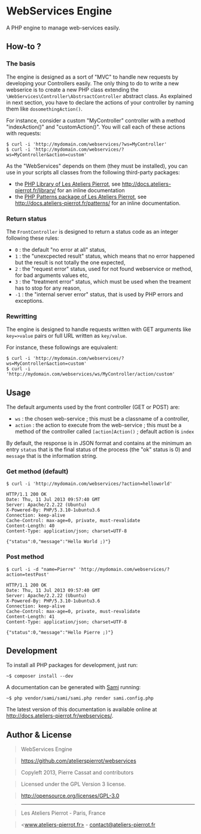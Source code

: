 WebServices Engine
===================

A PHP engine to manage web-services easily.


## How-to ?

### The basis

The engine is designed as a sort of "MVC" to handle new requests by developing your Controllers
easily. The only thing to do to write a new webserice is to create a new PHP class extending
the `\WebServices\Controller\AbstrsactController` abstract class. As explained in next section,
you have to declare the actions of your controller by naming them like `dosomethingAction()`. 

For instance, consider a custom "MyController" controller with a method "indexAction()" and
"customAction()". You will call each of these actions with requests:

    $ curl -i 'http://mydomain.com/webservices/?ws=MyController'
    $ curl -i 'http://mydomain.com/webservices/?ws=MyController&action=custom'

As the "WebServices" depends on them (they must be installed), you can use in your scripts
all classes from the following third-party packages:

-   the [PHP Library of Les Ateliers Pierrot](https://github.com/atelierspierrot/library), 
    see <http://docs.ateliers-pierrot.fr/library/> for an inline documentation
-   the [PHP Patterns package of Les Ateliers Pierrot](https://github.com/atelierspierrot/patterns), 
    see <http://docs.ateliers-pierrot.fr/patterns/> for an inline documentation.

### Return status

The `FrontController` is designed to return a status code as an integer following these rules:

-   `0` : the default "no error at all" status,
-   `1` : the "unexcpected result" status, which means that no error happened but the result
    is not totally the one expected,
-   `2` : the "request error" status, used for not found webservice or method, for bad arguments
    values etc,
-   `3` : the "treatment error" status, which must be used when the treament has to stop for
    any reason,
-   `-1` : the "internal server error" status, that is used by PHP errors and exceptions.

### Rewritting

The engine is designed to handle requests written with GET arguments like `key=>value` pairs
or full URL written as `key/value`.

For instance, these followings are equivalent:

    $ curl -i 'http://mydomain.com/webservices/?ws=MyController&action=custom'
    $ curl -i 'http://mydomain.com/webservices/ws/MyController/action/custom'


## Usage

The default arguments used by the front controller (GET or POST) are:

-   `ws` : the chosen web-service ; this must be a classname of a controller,
-   `action` : the action to execute from the web-service ; this must be a method of the controller
    called `[action]Action()` ; default action is `index`

By default, the response is in JSON format and contains at the minimum an entry `status` that is
the final status of the process (the "ok" status is 0) and `message` that is the information
string.


### Get method (default)

    $ curl -i 'http://mydomain.com/webservices/?action=helloworld'

    HTTP/1.1 200 OK
    Date: Thu, 11 Jul 2013 09:57:40 GMT
    Server: Apache/2.2.22 (Ubuntu)
    X-Powered-By: PHP/5.3.10-1ubuntu3.6
    Connection: keep-alive
    Cache-Control: max-age=0, private, must-revalidate
    Content-Length: 40
    Content-Type: application/json; charset=UTF-8

    {"status":0,"message":"Hello World ;)"}

### Post method

    $ curl -i -d "name=Pierre" 'http://mydomain.com/webservices/?action=testPost'

    HTTP/1.1 200 OK
    Date: Thu, 11 Jul 2013 09:57:40 GMT
    Server: Apache/2.2.22 (Ubuntu)
    X-Powered-By: PHP/5.3.10-1ubuntu3.6
    Connection: keep-alive
    Cache-Control: max-age=0, private, must-revalidate
    Content-Length: 41
    Content-Type: application/json; charset=UTF-8

    {"status":0,"message":"Hello Pierre ;)"}


## Development

To install all PHP packages for development, just run:

    ~$ composer install --dev

A documentation can be generated with [Sami](https://github.com/fabpot/Sami) running:

    ~$ php vendor/sami/sami/sami.php render sami.config.php

The latest version of this documentation is available online at <http://docs.ateliers-pierrot.fr/webservices/>.


## Author & License

>    WebServices Engine

>    https://github.com/atelierspierrot/webservices

>    Copyleft 2013, Pierre Cassat and contributors

>    Licensed under the GPL Version 3 license.

>    http://opensource.org/licenses/GPL-3.0

>    ----

>    Les Ateliers Pierrot - Paris, France

>    <www.ateliers-pierrot.fr> - <contact@ateliers-pierrot.fr>
